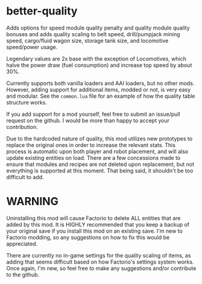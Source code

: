 # better-quality
Adds options for speed module quality penalty and quality module quality bonuses and adds quality scaling to belt speed, drill/pumpjack mining speed, cargo/fluid wagon size, storage tank size, and locomotive speed/power usage.

Legendary values are 2x base with the exception of Locomotives, which halve the power draw (fuel consumption) and increase top speed by about 30%.

Currently supports both vanilla loaders and AAI loaders, but no other mods. However, adding support for additional items, modded or not, is very easy and modular. See the `common.lua` file for an example of how the quality table structure works.

If you add support for a mod yourself, feel free to submit an issue/pull request on the github. I would be more than happy to accept your contribution.

Due to the hardcoded nature of quality, this mod utilizes new prototypes to replace the original ones in order to increase the relevant stats. This process is automatic upon both player and robot placement, and will also update existing entities on load. There are a few concessions made to ensure that modules and recipes are not deleted upon replacement, but not everything is supported at this moment. That being said, it shouldn't be too difficult to add.

# WARNING

Uninstalling this mod will cause Factorio to delete ALL entities that are added by this mod. It is HIGHLY recommended that you keep a backup of your original save if you install this mod on an existing save. I'm new to Factorio modding, so any suggestions on how to fix this would be appreciated.

There are currently no in-game settings for the quality scaling of items, as adding that seems difficult based on how Factorio's settings system works. Once again, I'm new, so feel free to make any suggestions and/or contribute to the github.
